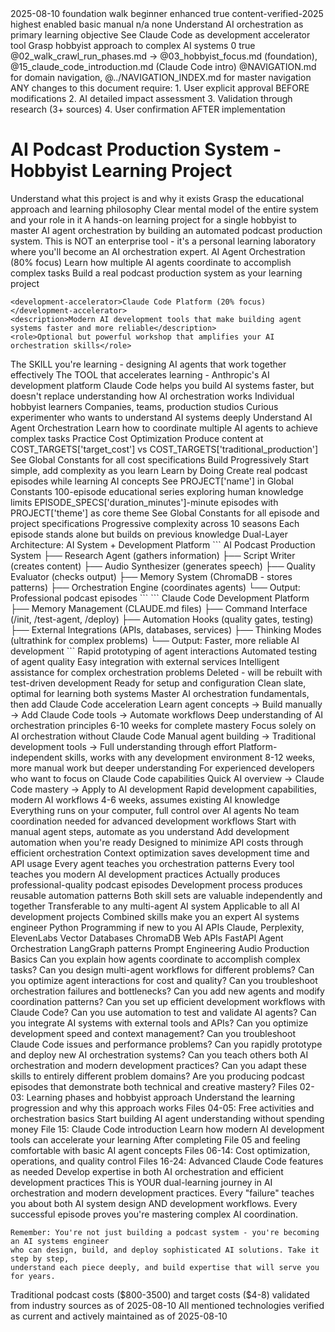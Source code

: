 <document type="learning-guide" id="01" version="3.0.0" claude-code-optimized="true">
  <metadata>
    <title>AI Orchestration Learning Project Overview</title>
    <created>2025-08-10</created>
    <category>foundation</category>
    <phase>walk</phase>
    <skill-level>beginner</skill-level>
    <claude-code-integration>enhanced</claude-code-integration>
    <requires-approval>true</requires-approval>
    <validation-status>content-verified-2025</validation-status>
  </metadata>

  <claude-code-features>
    <context-loading-priority>highest</context-loading-priority>
    <memory-integration>enabled</memory-integration>
    <thinking-mode-support>basic</thinking-mode-support>
    <automation-level>manual</automation-level>
    <mcp-integration>n/a</mcp-integration>
  </claude-code-features>

  <learning-integration>
    <prerequisites>none</prerequisites>
    <learning-outcomes>
      <outcome>Understand AI orchestration as primary learning objective</outcome>
      <outcome>See Claude Code as development accelerator tool</outcome>
      <outcome>Grasp hobbyist approach to complex AI systems</outcome>
    </learning-outcomes>
    <hands-on-activities>0</hands-on-activities>
    <feynman-explanation-required>true</feynman-explanation-required>
    <cross-references>@02_walk_crawl_run_phases.md → @03_hobbyist_focus.md (foundation), @15_claude_code_introduction.md (Claude Code intro)</cross-references>
    <navigation>@NAVIGATION.md for domain navigation, @../NAVIGATION_INDEX.md for master navigation</navigation>
  </learning-integration>

  <change-approval-notice>
    <critical>
      ANY changes to this document require:
      1. User explicit approval BEFORE modifications
      2. AI detailed impact assessment
      3. Validation through research (3+ sources)
      4. User confirmation AFTER implementation
    </critical>
  </change-approval-notice>

# AI Podcast Production System - Hobbyist Learning Project

<learning-objectives>
  <primary>Understand what this project is and why it exists</primary>
  <secondary>Grasp the educational approach and learning philosophy</secondary>
  <outcome>Clear mental model of the entire system and your role in it</outcome>
</learning-objectives>

<project-definition>
  <what-this-is>
    A hands-on learning project for a single hobbyist to master AI agent orchestration
    by building an automated podcast production system. This is NOT an enterprise tool -
    it's a personal learning laboratory where you'll become an AI orchestration expert.
  </what-this-is>

  <dual-learning-system>
    <primary-curriculum>AI Agent Orchestration (80% focus)</primary-curriculum>
    <description>Learn how multiple AI agents coordinate to accomplish complex tasks</description>
    <vehicle>Build a real podcast production system as your learning project</vehicle>

    <development-accelerator>Claude Code Platform (20% focus)</development-accelerator>
    <description>Modern AI development tools that make building agent systems faster and more reliable</description>
    <role>Optional but powerful workshop that amplifies your AI orchestration skills</role>
  </dual-learning-system>

  <critical-distinction>
    <ai-orchestration>The SKILL you're learning - designing AI agents that work together effectively</ai-orchestration>
    <claude-code>The TOOL that accelerates learning - Anthropic's AI development platform</claude-code>
    <relationship>Claude Code helps you build AI systems faster, but doesn't replace understanding how AI orchestration works</relationship>
  </critical-distinction>

  <target-audience>
    <primary>Individual hobbyist learners</primary>
    <not-for>Companies, teams, production studios</not-for>
    <mindset>Curious experimenter who wants to understand AI systems deeply</mindset>
  </target-audience>
</project-definition>

<learning-goals>
  <goal number="1" category="orchestration">
    <name>Understand AI Agent Orchestration</name>
    <description>Learn how to coordinate multiple AI agents to achieve complex tasks</description>
  </goal>

  <goal number="2" category="optimization">
    <name>Practice Cost Optimization</name>
    <description>Produce content at COST_TARGETS['target_cost'] vs COST_TARGETS['traditional_production']</description>
    <reference>See Global Constants for all cost specifications</reference>
  </goal>

  <goal number="3" category="methodology">
    <name>Build Progressively</name>
    <description>Start simple, add complexity as you learn</description>
  </goal>

  <goal number="4" category="application">
    <name>Learn by Doing</name>
    <description>Create real podcast episodes while learning AI concepts</description>
  </goal>
</learning-goals>

<project-concept>
  <podcast-name>See PROJECT['name'] in Global Constants</podcast-name>
  <concept-details>
    <episodes>100-episode educational series exploring human knowledge limits</episodes>
    <format>EPISODE_SPECS['duration_minutes']-minute episodes with PROJECT['theme'] as core theme</format>
    <reference>See Global Constants for all episode and project specifications</reference>
    <structure>Progressive complexity across 10 seasons</structure>
    <design>Each episode stands alone but builds on previous knowledge</design>
  </concept-details>
</project-concept>

<system-architecture>
  <description>Dual-Layer Architecture: AI System + Development Platform</description>

  <ai-orchestration-layer>
    <title>What You're Building (The Product)</title>
    <diagram>
      ```
      AI Podcast Production System
      ├── Research Agent (gathers information)
      ├── Script Writer (creates content)
      ├── Audio Synthesizer (generates speech)
      ├── Quality Evaluator (checks output)
      ├── Memory System (ChromaDB - stores patterns)
      ├── Orchestration Engine (coordinates agents)
      └── Output: Professional podcast episodes
      ```
    </diagram>
  </ai-orchestration-layer>

  <development-platform-layer>
    <title>How You're Building It (The Workshop)</title>
    <diagram>
      ```
      Claude Code Development Platform
      ├── Memory Management (CLAUDE.md files)
      ├── Command Interface (/init, /test-agent, /deploy)
      ├── Automation Hooks (quality gates, testing)
      ├── External Integrations (APIs, databases, services)
      ├── Thinking Modes (ultrathink for complex problems)
      └── Output: Faster, more reliable AI development
      ```
    </diagram>
  </development-platform-layer>

  <integration-benefits>
    <benefit>Rapid prototyping of agent interactions</benefit>
    <benefit>Automated testing of agent quality</benefit>
    <benefit>Easy integration with external services</benefit>
    <benefit>Intelligent assistance for complex orchestration problems</benefit>
  </integration-benefits>

  <current-state>
    <ai-agents>Deleted - will be rebuilt with test-driven development</ai-agents>
    <claude-code>Ready for setup and configuration</claude-code>
    <status>Clean slate, optimal for learning both systems</status>
  </current-state>
</system-architecture>

<learning-approaches>
  <approach name="AI-First Learning" recommended="true">
    <description>Master AI orchestration fundamentals, then add Claude Code acceleration</description>
    <sequence>Learn agent concepts → Build manually → Add Claude Code tools → Automate workflows</sequence>
    <benefits>Deep understanding of AI orchestration principles</benefits>
    <timeline>6-10 weeks for complete mastery</timeline>
  </approach>

  <approach name="Pure AI Learning">
    <description>Focus solely on AI orchestration without Claude Code</description>
    <sequence>Manual agent building → Traditional development tools → Full understanding through effort</sequence>
    <benefits>Platform-independent skills, works with any development environment</benefits>
    <timeline>8-12 weeks, more manual work but deeper understanding</timeline>
  </approach>

  <approach name="Tool-Accelerated Learning">
    <description>For experienced developers who want to focus on Claude Code capabilities</description>
    <sequence>Quick AI overview → Claude Code mastery → Apply to AI development</sequence>
    <benefits>Rapid development capabilities, modern AI workflows</benefits>
    <timeline>4-6 weeks, assumes existing AI knowledge</timeline>
  </approach>
</learning-approaches>

<hobbyist-advantages>
  <advantage name="Single-Person Operation">
    <ai-benefit>Everything runs on your computer, full control over AI agents</ai-benefit>
    <claude-code-benefit>No team coordination needed for advanced development workflows</claude-code-benefit>
  </advantage>

  <advantage name="Learn-As-You-Go">
    <ai-benefit>Start with manual agent steps, automate as you understand</ai-benefit>
    <claude-code-benefit>Add development automation when you're ready</claude-code-benefit>
  </advantage>

  <advantage name="Cost-Conscious">
    <ai-benefit>Designed to minimize API costs through efficient orchestration</ai-benefit>
    <claude-code-benefit>Context optimization saves development time and API usage</claude-code-benefit>
  </advantage>

  <advantage name="Educational Focus">
    <ai-benefit>Every agent teaches you orchestration patterns</ai-benefit>
    <claude-code-benefit>Every tool teaches you modern AI development practices</claude-code-benefit>
  </advantage>

  <advantage name="Real Output">
    <ai-benefit>Actually produces professional-quality podcast episodes</ai-benefit>
    <claude-code-benefit>Development process produces reusable automation patterns</claude-code-benefit>
  </advantage>

  <advantage name="Skill Stacking">
    <description>Both skill sets are valuable independently and together</description>
    <ai-orchestration>Transferable to any multi-agent AI system</ai-orchestration>
    <claude-code>Applicable to all AI development projects</claude-code>
    <synergy>Combined skills make you an expert AI systems engineer</synergy>
  </advantage>
</hobbyist-advantages>

<technology-stack>
  <technology number="1" category="programming">
    <name>Python Programming</name>
    <note>if new to you</note>
  </technology>

  <technology number="2" category="ai-apis">
    <name>AI APIs</name>
    <services>Claude, Perplexity, ElevenLabs</services>
  </technology>

  <technology number="3" category="databases">
    <name>Vector Databases</name>
    <implementation>ChromaDB</implementation>
  </technology>

  <technology number="4" category="web-apis">
    <name>Web APIs</name>
    <framework>FastAPI</framework>
  </technology>

  <technology number="5" category="orchestration">
    <name>Agent Orchestration</name>
    <patterns>LangGraph patterns</patterns>
  </technology>

  <technology number="6" category="ai-techniques">
    <name>Prompt Engineering</name>
  </technology>

  <technology number="7" category="media">
    <name>Audio Production Basics</name>
  </technology>
</technology-stack>

<success-metrics>
  <ai-orchestration-mastery>
    <title>Primary Learning Objectives</title>
    <indicator>Can you explain how agents coordinate to accomplish complex tasks?</indicator>
    <indicator>Can you design multi-agent workflows for different problems?</indicator>
    <indicator>Can you optimize agent interactions for cost and quality?</indicator>
    <indicator>Can you troubleshoot orchestration failures and bottlenecks?</indicator>
    <indicator>Can you add new agents and modify coordination patterns?</indicator>
  </ai-orchestration-mastery>

  <claude-code-proficiency>
    <title>Development Acceleration Skills</title>
    <indicator>Can you set up efficient development workflows with Claude Code?</indicator>
    <indicator>Can you use automation to test and validate AI agents?</indicator>
    <indicator>Can you integrate AI systems with external tools and APIs?</indicator>
    <indicator>Can you optimize development speed and context management?</indicator>
    <indicator>Can you troubleshoot Claude Code issues and performance problems?</indicator>
  </claude-code-proficiency>

  <combined-expertise>
    <title>Expert-Level Outcomes</title>
    <indicator>Can you rapidly prototype and deploy new AI orchestration systems?</indicator>
    <indicator>Can you teach others both AI orchestration and modern development practices?</indicator>
    <indicator>Can you adapt these skills to entirely different problem domains?</indicator>
    <indicator>Are you producing podcast episodes that demonstrate both technical and creative mastery?</indicator>
  </combined-expertise>
</success-metrics>

<next-steps-guidance>
  <step-1>
    <title>Start with AI Orchestration Fundamentals</title>
    <files>Files 02-03: Learning phases and hobbyist approach</files>
    <purpose>Understand the learning progression and why this approach works</purpose>
  </step-1>

  <step-2>
    <title>Begin Hands-On Learning</title>
    <files>Files 04-05: Free activities and orchestration basics</files>
    <purpose>Start building AI agent understanding without spending money</purpose>
  </step-2>

  <step-3>
    <title>Add Development Acceleration (Optional but Recommended)</title>
    <files>File 15: Claude Code introduction</files>
    <purpose>Learn how modern AI development tools can accelerate your learning</purpose>
    <readiness>After completing File 05 and feeling comfortable with basic AI agent concepts</readiness>
  </step-3>

  <step-4>
    <title>Build Your Complete System</title>
    <files>Files 06-14: Cost optimization, operations, and quality control</files>
    <files-claude-code>Files 16-24: Advanced Claude Code features as needed</files-claude-code>
    <purpose>Develop expertise in both AI orchestration and efficient development practices</purpose>
  </step-4>
</next-steps-guidance>

<philosophical-reminder>
  <core-message>
    This is YOUR dual-learning journey in AI orchestration and modern development practices.
    Every "failure" teaches you about both AI system design AND development workflows.
    Every successful episode proves you're mastering complex AI coordination.

    Remember: You're not just building a podcast system - you're becoming an AI systems engineer
    who can design, build, and deploy sophisticated AI solutions. Take it step by step,
    understand each piece deeply, and build expertise that will serve you for years.
  </core-message>
</philosophical-reminder>

<validation-notes>
  <cost-claims>
    Traditional podcast costs ($800-3500) and target costs ($4-8)
    validated from industry sources as of 2025-08-10
  </cost-claims>

  <technology-claims>
    All mentioned technologies verified as current and actively maintained
    as of 2025-08-10
  </technology-claims>
</validation-notes>

</document>
